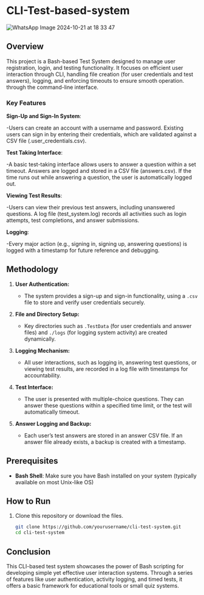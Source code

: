 # CLI-Test-based-system
![WhatsApp Image 2024-10-21 at 18 33 47](https://github.com/user-attachments/assets/843a6170-3738-4597-91e4-1b95539a8760)
## Overview

This project is a Bash-based Test System designed to manage user registration, login, and testing functionality. It focuses on efficient user interaction through CLI, handling file creation (for user credentials and test answers), logging, and enforcing timeouts to ensure smooth operation. through the command-line interface. 
### Key Features

**Sign-Up and Sign-In System**:

-Users can create an account with a username and password.
Existing users can sign in by entering their credentials, which are validated against a CSV file (.user_credentials.csv).

**Test Taking Interface**:

-A basic test-taking interface allows users to answer a question within a set timeout.
Answers are logged and stored in a CSV file (answers.csv).
If the time runs out while answering a question, the user is automatically logged out.

**Viewing Test Results**:

-Users can view their previous test answers, including unanswered questions.
A log file (test_system.log) records all activities such as login attempts, test completions, and answer submissions.

**Logging**:

-Every major action (e.g., signing in, signing up, answering questions) is logged with a timestamp for future reference and debugging.

## Methodology

1. **User Authentication:**
   - The system provides a sign-up and sign-in functionality, using a `.csv` file to store and verify user credentials securely.
  
2. **File and Directory Setup:**
   - Key directories such as `.TestData` (for user credentials and answer files) and `./logs` (for logging system activity) are created dynamically.
   
3. **Logging Mechanism:**
   - All user interactions, such as logging in, answering test questions, or viewing test results, are recorded in a log file with timestamps for accountability.
  
4. **Test Interface:**
   - The user is presented with multiple-choice questions. They can answer these questions within a specified time limit, or the test will automatically timeout.
  
5. **Answer Logging and Backup:**
   - Each user’s test answers are stored in an answer CSV file. If an answer file already exists, a backup is created with a timestamp.
  
## Prerequisites
- **Bash Shell**: Make sure you have Bash installed on your system (typically available on most Unix-like OS)

## How to Run
1. Clone this repository or download the files.
   ```bash
   git clone https://github.com/yourusername/cli-test-system.git
   cd cli-test-system

## Conclusion
This CLI-based test system showcases the power of Bash scripting for developing simple yet effective user interaction systems. Through a series of features like user authentication, activity logging, and timed tests, it offers a basic framework for educational tools or small quiz systems. 

